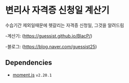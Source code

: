 # 변리사 자격증 신청일 계산기
수습기간 제외일때문에 헷갈리는 자격증 신청일, 그것을 알려드림

-계산기: (https://guessist.github.io/BlacP/)

-블로그: (https://blog.naver.com/guessist25)

## Dependencies
* [moment.js](https://momentjs.com/) `v2.20.1`


